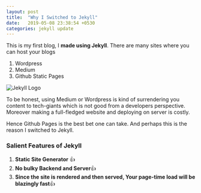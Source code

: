 ```yaml
---
layout: post
title:  "Why I Switched to Jekyll"
date:   2019-05-08 23:38:54 +0530
categories: jekyll update
---
```



This is my first blog, I **made using Jekyll**. There are many sites where you can host your blogs
1. Wordpress
2. Medium
3. Github Static Pages

![Jekyll Logo](https://cdn-images-1.medium.com/max/1200/0*N8RG95bKJnnF-wpL.png)

To be honest, using Medium or Wordpress is kind of surrendering you content to tech-giants which is not good from a developers perspective. Moreover making a full-fledged website and deploying on server is costly. 

Hence Github Pages is the best bet one can take. And perhaps this is  the reason I switched to Jekyll.

### Salient Features of Jekyll
1. **Static Site Generator** :+1:
2. **No bulky Backend and Server**:+1:
3. **Since the site is rendered and then served, Your page-time load will be blazingly fast**:+1:
